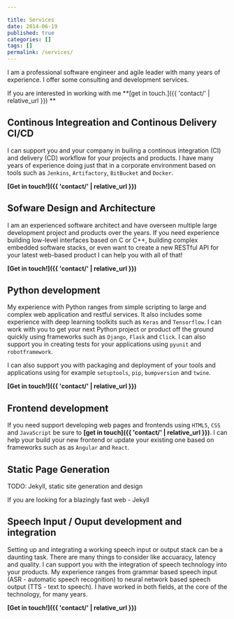 ```yaml
---

title: Services
date: 2014-06-19
published: true
categories: []
tags: []
permalink: /services/
---
```

I am a professional software engineer and agile leader with many years of experience. 
I offer some consulting and development services.

If you are interested in working with me **[get in touch.]({{ 'contact/' | relative_url }}) **

Continous Integreation and Continous Delivery CI/CD
---------------------------------------------------

I can support you and your company in builing a continous integration (CI) and delivery (CD) workflow for your
projects and products. I have many years of experience doing just that in a corporate environment based on tools
such as ``Jenkins``, ``Artifactory``, ``BitBucket`` and ``Docker``.

**[Get in touch!]({{ 'contact/' | relative_url }})**


Sofware Design and Architecture
-------------------------------

I am an experienced software architect and have overseen multiple large development project and products over the years. 
If you need experience building low-level interfaces based on C or C++, building complex embedded software stacks, or even
want to create a new RESTful API for your latest web-based product I can help you with all of that!

**[Get in touch!]({{ 'contact/' | relative_url }})**


Python development
------------------

My experience with Python ranges from simple scripting to large and complex web application and restful services. 
It also includes some experience with deep learning toolkits such as ``Keras`` and ``Tensorflow``.
I can work with you to get your next Python project or product off the ground quickly using frameworks such as 
``Django``, ``Flask`` and ``Click``. I can also support you in creating tests for your applications using ``pyunit`` and 
``robotframework``.

I can also support you with packaging and deployment of your tools and applications using for example ``setuptools``, 
``pip``, ``bumpversion`` and ``twine``.

**[Get in touch!]({{ 'contact/' | relative_url }})**


Frontend development
--------------------

If you need support developing web pages and frontends using ``HTML5``, ``CSS`` and ``JavaScript`` be sure to 
**[get in touch]({{ 'contact/' | relative_url }})**. I can help your build your new frontend or update your existing
one based on frameworks such as as ``Angular`` and ``React``.


Static Page Generation
----------------------

TODO: Jekyll, static site generation and design

If you are looking for a blazingly fast web  - Jekyll


Speech Input / Ouput development and integration
------------------------------------------------

Setting up and integrating a working speech input or output stack can be a daunting task. There are many things to consider
like accuaracy, latency and quality. I can support you with the integration of speech technology into your products. My experience
ranges from grammar based speech input (ASR - automatic speech recognition) to neural network based speech output (TTS - text to speech).
I have worked in both fields, at the core of the technology, for many years. 

**[Get in touch!]({{ 'contact/' | relative_url }})**